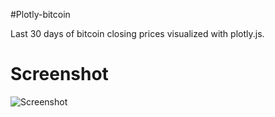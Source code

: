#Plotly-bitcoin

Last 30 days of bitcoin closing prices visualized with plotly.js.

# Screenshot
![Screenshot](/screenshots/screenshot1.png?raw=true)